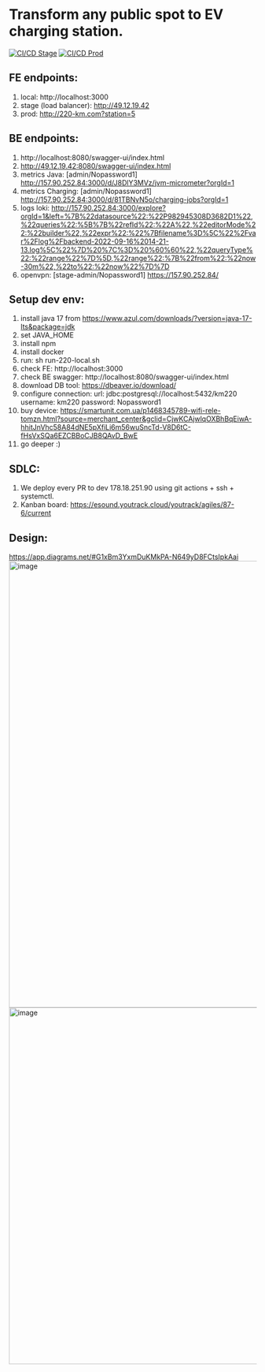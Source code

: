 # Transform any public spot to EV charging station.
[![CI/CD Stage](https://github.com/maxpavlovdp/activecharge/actions/workflows/ci-stage.yml/badge.svg)](https://github.com/maxpavlovdp/activecharge/actions/workflows/ci-stage.yml)
[![CI/CD Prod](https://github.com/maxpavlovdp/activecharge/actions/workflows/ci-prod.yml/badge.svg)](https://github.com/maxpavlovdp/activecharge/actions/workflows/ci-prod.yml)

## FE endpoints:
1. local: http://localhost:3000
2. stage (load balancer): http://49.12.19.42
3. prod: http://220-km.com?station=5

## BE endpoints:
1. http://localhost:8080/swagger-ui/index.html
3. http://49.12.19.42:8080/swagger-ui/index.html
4. metrics Java: [admin/Nopassword1] http://157.90.252.84:3000/d/J8DlY3MVz/jvm-micrometer?orgId=1
5. metrics Charging: [admin/Nopassword1] http://157.90.252.84:3000/d/81TBNvN5o/charging-jobs?orgId=1
6. logs loki: http://157.90.252.84:3000/explore?orgId=1&left=%7B%22datasource%22:%22P982945308D3682D1%22,%22queries%22:%5B%7B%22refId%22:%22A%22,%22editorMode%22:%22builder%22,%22expr%22:%22%7Bfilename%3D%5C%22%2Fvar%2Flog%2Fbackend-2022-09-16%2014-21-13.log%5C%22%7D%20%7C%3D%20%60%60%22,%22queryType%22:%22range%22%7D%5D,%22range%22:%7B%22from%22:%22now-30m%22,%22to%22:%22now%22%7D%7D
7. openvpn: [stage-admin/Nopassword1] https://157.90.252.84/

## Setup dev env:
1. install java 17 from https://www.azul.com/downloads/?version=java-17-lts&package=jdk
2. set JAVA_HOME
3. install npm
4. install docker
5. run: sh run-220-local.sh
6. check FE: http://localhost:3000
7. check BE swagger: http://localhost:8080/swagger-ui/index.html
8. download DB tool: https://dbeaver.io/download/
9. configure connection:
    url: jdbc:postgresql://localhost:5432/km220
    username: km220
    password: Nopassword1
9. buy device: https://smartunit.com.ua/p1468345789-wifi-rele-tomzn.html?source=merchant_center&gclid=CjwKCAjwlqOXBhBqEiwA-hhitJnVhc58A84dNE5pXfiLi6m56wuSncTd-V8D6tC-fHsVxSQa6EZCBBoCJB8QAvD_BwE
10. go deeper :)

## SDLC:
1. We deploy every PR to dev 178.18.251.90 using git actions + ssh + systemctl.
2. Kanban board: https://esound.youtrack.cloud/youtrack/agiles/87-6/current

## Design:
https://app.diagrams.net/#G1xBm3YxmDuKMkPA-N649yD8FCtsIpkAai
<img width="906" alt="image" src="https://user-images.githubusercontent.com/5563023/183234275-1f28ef40-e86e-4cef-8cc4-6de7d8e3b299.png">
<img width="724" alt="image" src="https://user-images.githubusercontent.com/5563023/183415299-e86c51c5-f378-4c0d-9b39-91a3656e73ce.png">
